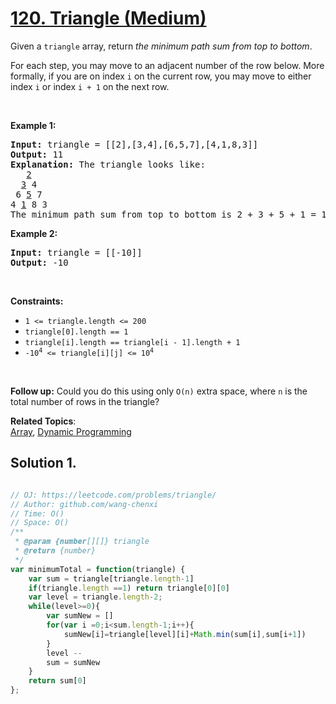 # [120. Triangle (Medium)](https://leetcode.com/problems/triangle/)

<p>Given a <code>triangle</code> array, return <em>the minimum path sum from top to bottom</em>.</p>

<p>For each step, you may move to an adjacent number of the row below. More formally, if you are on index <code>i</code> on the current row, you may move to either index <code>i</code> or index <code>i + 1</code> on the next row.</p>

<p>&nbsp;</p>
<p><strong>Example 1:</strong></p>

<pre><strong>Input:</strong> triangle = [[2],[3,4],[6,5,7],[4,1,8,3]]
<strong>Output:</strong> 11
<strong>Explanation:</strong> The triangle looks like:
   <u>2</u>
  <u>3</u> 4
 6 <u>5</u> 7
4 <u>1</u> 8 3
The minimum path sum from top to bottom is 2 + 3 + 5 + 1 = 11 (underlined above).
</pre>

<p><strong>Example 2:</strong></p>

<pre><strong>Input:</strong> triangle = [[-10]]
<strong>Output:</strong> -10
</pre>

<p>&nbsp;</p>
<p><strong>Constraints:</strong></p>

<ul>
	<li><code>1 &lt;= triangle.length &lt;= 200</code></li>
	<li><code>triangle[0].length == 1</code></li>
	<li><code>triangle[i].length == triangle[i - 1].length + 1</code></li>
	<li><code>-10<sup>4</sup> &lt;= triangle[i][j] &lt;= 10<sup>4</sup></code></li>
</ul>

<p>&nbsp;</p>
<strong>Follow up:</strong> Could you&nbsp;do this using only <code>O(n)</code> extra space, where <code>n</code> is the total number of rows in the triangle?

**Related Topics**:  
[Array](https://leetcode.com/tag/array/), [Dynamic Programming](https://leetcode.com/tag/dynamic-programming/)

## Solution 1.

```js

// OJ: https://leetcode.com/problems/triangle/
// Author: github.com/wang-chenxi
// Time: O()
// Space: O()
/**
 * @param {number[][]} triangle
 * @return {number}
 */
var minimumTotal = function(triangle) {
    var sum = triangle[triangle.length-1]
    if(triangle.length ==1) return triangle[0][0]
    var level = triangle.length-2;
    while(level>=0){
        var sumNew = []
        for(var i =0;i<sum.length-1;i++){
            sumNew[i]=triangle[level][i]+Math.min(sum[i],sum[i+1])
        }
        level --
        sum = sumNew
    }
    return sum[0]
};
    

```